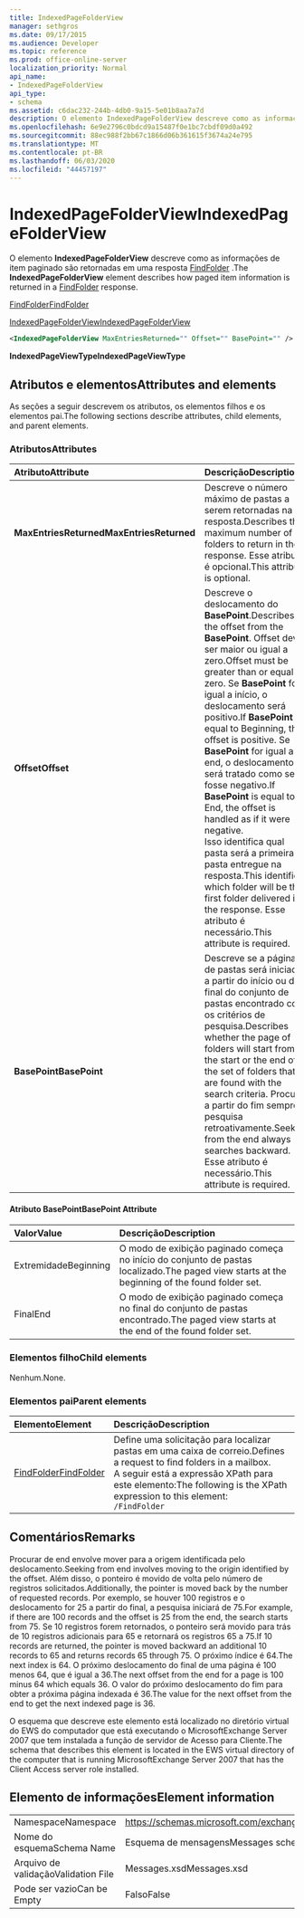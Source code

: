 ```yaml
---
title: IndexedPageFolderView
manager: sethgros
ms.date: 09/17/2015
ms.audience: Developer
ms.topic: reference
ms.prod: office-online-server
localization_priority: Normal
api_name:
- IndexedPageFolderView
api_type:
- schema
ms.assetid: c6dac232-244b-4db0-9a15-5e01b8aa7a7d
description: O elemento IndexedPageFolderView descreve como as informações de item paginado são retornadas em uma resposta FindFolder.
ms.openlocfilehash: 6e9e2796c0bdcd9a15487f0e1bc7cbdf09d0a492
ms.sourcegitcommit: 88ec988f2bb67c1866d06b361615f3674a24e795
ms.translationtype: MT
ms.contentlocale: pt-BR
ms.lasthandoff: 06/03/2020
ms.locfileid: "44457197"
---
```

# <a name="indexedpagefolderview"></a><span data-ttu-id="e069d-103">IndexedPageFolderView</span><span class="sxs-lookup"><span data-stu-id="e069d-103">IndexedPageFolderView</span></span>

<span data-ttu-id="e069d-104">O elemento **IndexedPageFolderView** descreve como as informações de item paginado são retornadas em uma resposta [FindFolder](findfolder.md) .</span><span class="sxs-lookup"><span data-stu-id="e069d-104">The **IndexedPageFolderView** element describes how paged item information is returned in a [FindFolder](findfolder.md) response.</span></span> 
  
[<span data-ttu-id="e069d-105">FindFolder</span><span class="sxs-lookup"><span data-stu-id="e069d-105">FindFolder</span></span>](findfolder.md)
  
[<span data-ttu-id="e069d-106">IndexedPageFolderView</span><span class="sxs-lookup"><span data-stu-id="e069d-106">IndexedPageFolderView</span></span>](indexedpagefolderview.md)
  
```xml
<IndexedPageFolderView MaxEntriesReturned="" Offset="" BasePoint="" />
```

 <span data-ttu-id="e069d-107">**IndexedPageViewType**</span><span class="sxs-lookup"><span data-stu-id="e069d-107">**IndexedPageViewType**</span></span>
## <a name="attributes-and-elements"></a><span data-ttu-id="e069d-108">Atributos e elementos</span><span class="sxs-lookup"><span data-stu-id="e069d-108">Attributes and elements</span></span>

<span data-ttu-id="e069d-109">As seções a seguir descrevem os atributos, os elementos filhos e os elementos pai.</span><span class="sxs-lookup"><span data-stu-id="e069d-109">The following sections describe attributes, child elements, and parent elements.</span></span>
  
### <a name="attributes"></a><span data-ttu-id="e069d-110">Atributos</span><span class="sxs-lookup"><span data-stu-id="e069d-110">Attributes</span></span>

|<span data-ttu-id="e069d-111">**Atributo**</span><span class="sxs-lookup"><span data-stu-id="e069d-111">**Attribute**</span></span>|<span data-ttu-id="e069d-112">**Descrição**</span><span class="sxs-lookup"><span data-stu-id="e069d-112">**Description**</span></span>|
|:-----|:-----|
|<span data-ttu-id="e069d-113">**MaxEntriesReturned**</span><span class="sxs-lookup"><span data-stu-id="e069d-113">**MaxEntriesReturned**</span></span> <br/> |<span data-ttu-id="e069d-114">Descreve o número máximo de pastas a serem retornadas na resposta.</span><span class="sxs-lookup"><span data-stu-id="e069d-114">Describes the maximum number of folders to return in the response.</span></span> <span data-ttu-id="e069d-115">Esse atributo é opcional.</span><span class="sxs-lookup"><span data-stu-id="e069d-115">This attribute is optional.</span></span>  <br/> |
|<span data-ttu-id="e069d-116">**Offset**</span><span class="sxs-lookup"><span data-stu-id="e069d-116">**Offset**</span></span> <br/> |<span data-ttu-id="e069d-117">Descreve o deslocamento do **BasePoint**.</span><span class="sxs-lookup"><span data-stu-id="e069d-117">Describes the offset from the **BasePoint**.</span></span> <span data-ttu-id="e069d-118">Offset deve ser maior ou igual a zero.</span><span class="sxs-lookup"><span data-stu-id="e069d-118">Offset must be greater than or equal to zero.</span></span> <span data-ttu-id="e069d-119">Se **BasePoint** for igual a início, o deslocamento será positivo.</span><span class="sxs-lookup"><span data-stu-id="e069d-119">If **BasePoint** is equal to Beginning, the offset is positive.</span></span> <span data-ttu-id="e069d-120">Se **BasePoint** for igual a end, o deslocamento será tratado como se fosse negativo.</span><span class="sxs-lookup"><span data-stu-id="e069d-120">If **BasePoint** is equal to End, the offset is handled as if it were negative.</span></span>  <br/> <span data-ttu-id="e069d-121">Isso identifica qual pasta será a primeira pasta entregue na resposta.</span><span class="sxs-lookup"><span data-stu-id="e069d-121">This identifies which folder will be the first folder delivered in the response.</span></span> <span data-ttu-id="e069d-122">Esse atributo é necessário.</span><span class="sxs-lookup"><span data-stu-id="e069d-122">This attribute is required.</span></span>  <br/> |
|<span data-ttu-id="e069d-123">**BasePoint**</span><span class="sxs-lookup"><span data-stu-id="e069d-123">**BasePoint**</span></span> <br/> |<span data-ttu-id="e069d-124">Descreve se a página de pastas será iniciada a partir do início ou do final do conjunto de pastas encontrado com os critérios de pesquisa.</span><span class="sxs-lookup"><span data-stu-id="e069d-124">Describes whether the page of folders will start from the start or the end of the set of folders that are found with the search criteria.</span></span> <span data-ttu-id="e069d-125">Procurar a partir do fim sempre pesquisa retroativamente.</span><span class="sxs-lookup"><span data-stu-id="e069d-125">Seeking from the end always searches backward.</span></span> <span data-ttu-id="e069d-126">Esse atributo é necessário.</span><span class="sxs-lookup"><span data-stu-id="e069d-126">This attribute is required.</span></span>  <br/> |
   
#### <a name="basepoint-attribute"></a><span data-ttu-id="e069d-127">Atributo BasePoint</span><span class="sxs-lookup"><span data-stu-id="e069d-127">BasePoint Attribute</span></span>

|<span data-ttu-id="e069d-128">**Valor**</span><span class="sxs-lookup"><span data-stu-id="e069d-128">**Value**</span></span>|<span data-ttu-id="e069d-129">**Descrição**</span><span class="sxs-lookup"><span data-stu-id="e069d-129">**Description**</span></span>|
|:-----|:-----|
|<span data-ttu-id="e069d-130">Extremidade</span><span class="sxs-lookup"><span data-stu-id="e069d-130">Beginning</span></span>  <br/> |<span data-ttu-id="e069d-131">O modo de exibição paginado começa no início do conjunto de pastas localizado.</span><span class="sxs-lookup"><span data-stu-id="e069d-131">The paged view starts at the beginning of the found folder set.</span></span>  <br/> |
|<span data-ttu-id="e069d-132">Final</span><span class="sxs-lookup"><span data-stu-id="e069d-132">End</span></span>  <br/> |<span data-ttu-id="e069d-133">O modo de exibição paginado começa no final do conjunto de pastas encontrado.</span><span class="sxs-lookup"><span data-stu-id="e069d-133">The paged view starts at the end of the found folder set.</span></span>  <br/> |
   
### <a name="child-elements"></a><span data-ttu-id="e069d-134">Elementos filho</span><span class="sxs-lookup"><span data-stu-id="e069d-134">Child elements</span></span>

<span data-ttu-id="e069d-135">Nenhum.</span><span class="sxs-lookup"><span data-stu-id="e069d-135">None.</span></span>
  
### <a name="parent-elements"></a><span data-ttu-id="e069d-136">Elementos pai</span><span class="sxs-lookup"><span data-stu-id="e069d-136">Parent elements</span></span>

|<span data-ttu-id="e069d-137">**Elemento**</span><span class="sxs-lookup"><span data-stu-id="e069d-137">**Element**</span></span>|<span data-ttu-id="e069d-138">**Descrição**</span><span class="sxs-lookup"><span data-stu-id="e069d-138">**Description**</span></span>|
|:-----|:-----|
|[<span data-ttu-id="e069d-139">FindFolder</span><span class="sxs-lookup"><span data-stu-id="e069d-139">FindFolder</span></span>](findfolder.md) <br/> |<span data-ttu-id="e069d-140">Define uma solicitação para localizar pastas em uma caixa de correio.</span><span class="sxs-lookup"><span data-stu-id="e069d-140">Defines a request to find folders in a mailbox.</span></span>  <br/> <span data-ttu-id="e069d-141">A seguir está a expressão XPath para este elemento:</span><span class="sxs-lookup"><span data-stu-id="e069d-141">The following is the XPath expression to this element:</span></span>  <br/>  `/FindFolder` <br/> |
   
## <a name="remarks"></a><span data-ttu-id="e069d-142">Comentários</span><span class="sxs-lookup"><span data-stu-id="e069d-142">Remarks</span></span>

<span data-ttu-id="e069d-143">Procurar de end envolve mover para a origem identificada pelo deslocamento.</span><span class="sxs-lookup"><span data-stu-id="e069d-143">Seeking from end involves moving to the origin identified by the offset.</span></span> <span data-ttu-id="e069d-144">Além disso, o ponteiro é movido de volta pelo número de registros solicitados.</span><span class="sxs-lookup"><span data-stu-id="e069d-144">Additionally, the pointer is moved back by the number of requested records.</span></span> <span data-ttu-id="e069d-145">Por exemplo, se houver 100 registros e o deslocamento for 25 a partir do final, a pesquisa iniciará de 75.</span><span class="sxs-lookup"><span data-stu-id="e069d-145">For example, if there are 100 records and the offset is 25 from the end, the search starts from 75.</span></span> <span data-ttu-id="e069d-146">Se 10 registros forem retornados, o ponteiro será movido para trás de 10 registros adicionais para 65 e retornará os registros 65 a 75.</span><span class="sxs-lookup"><span data-stu-id="e069d-146">If 10 records are returned, the pointer is moved backward an additional 10 records to 65 and returns records 65 through 75.</span></span> <span data-ttu-id="e069d-147">O próximo índice é 64.</span><span class="sxs-lookup"><span data-stu-id="e069d-147">The next index is 64.</span></span> <span data-ttu-id="e069d-148">O próximo deslocamento do final de uma página é 100 menos 64, que é igual a 36.</span><span class="sxs-lookup"><span data-stu-id="e069d-148">The next offset from the end for a page is 100 minus 64 which equals 36.</span></span> <span data-ttu-id="e069d-149">O valor do próximo deslocamento do fim para obter a próxima página indexada é 36.</span><span class="sxs-lookup"><span data-stu-id="e069d-149">The value for the next offset from the end to get the next indexed page is 36.</span></span>
  
<span data-ttu-id="e069d-150">O esquema que descreve este elemento está localizado no diretório virtual do EWS do computador que está executando o MicrosoftExchange Server 2007 que tem instalada a função de servidor de Acesso para Cliente.</span><span class="sxs-lookup"><span data-stu-id="e069d-150">The schema that describes this element is located in the EWS virtual directory of the computer that is running MicrosoftExchange Server 2007 that has the Client Access server role installed.</span></span>
  
## <a name="element-information"></a><span data-ttu-id="e069d-151">Elemento de informações</span><span class="sxs-lookup"><span data-stu-id="e069d-151">Element information</span></span>

|||
|:-----|:-----|
|<span data-ttu-id="e069d-152">Namespace</span><span class="sxs-lookup"><span data-stu-id="e069d-152">Namespace</span></span>  <br/> |https://schemas.microsoft.com/exchange/services/2006/messages  <br/> |
|<span data-ttu-id="e069d-153">Nome do esquema</span><span class="sxs-lookup"><span data-stu-id="e069d-153">Schema Name</span></span>  <br/> |<span data-ttu-id="e069d-154">Esquema de mensagens</span><span class="sxs-lookup"><span data-stu-id="e069d-154">Messages schema</span></span>  <br/> |
|<span data-ttu-id="e069d-155">Arquivo de validação</span><span class="sxs-lookup"><span data-stu-id="e069d-155">Validation File</span></span>  <br/> |<span data-ttu-id="e069d-156">Messages.xsd</span><span class="sxs-lookup"><span data-stu-id="e069d-156">Messages.xsd</span></span>  <br/> |
|<span data-ttu-id="e069d-157">Pode ser vazio</span><span class="sxs-lookup"><span data-stu-id="e069d-157">Can be Empty</span></span>  <br/> |<span data-ttu-id="e069d-158">Falso</span><span class="sxs-lookup"><span data-stu-id="e069d-158">False</span></span>  <br/> |
   

